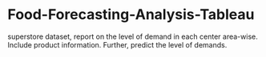 # Food-Forecasting-Analysis-Tableau
superstore dataset, report on the level of demand in each center area-wise. Include product information. Further, predict the level of demands.
